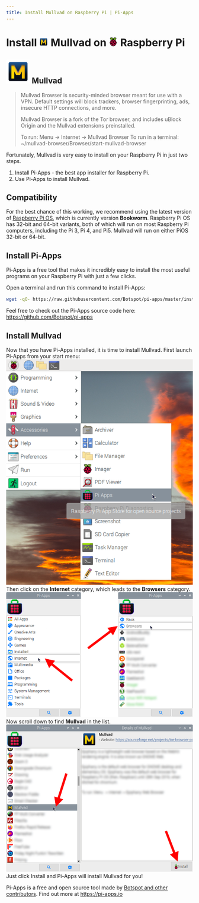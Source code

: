 ```yaml
---
title: Install Mullvad on Raspberry Pi | Pi-Apps
---
```

<div class="simple-install-content content">

# Install <img src="/img/app-icons/Mullvad/icon-64.png" height=24> Mullvad on <img src=/img/other-icons/raspberrypi-icon.svg height=24> Raspberry Pi

## <img src="/img/app-icons/Mullvad/icon-64.png"> Mullvad
> Mullvad Browser is security-minded browser meant for use with a VPN.
> Default settings will block trackers, browser fingerprinting, ads, insecure HTTP connections, and more.
> 
> Mullvad Browser is a fork of the Tor browser, and includes uBlock Origin and the Mullvad extensions preinstalled.
> 
> To run: Menu -> Internet -> Mullvad Browser
> To run in a terminal: ~/mullvad-browser/Browser/start-mullvad-browser

Fortunately, Mullvad is very easy to install on your Raspberry Pi in just two steps.
1. Install Pi-Apps - the best app installer for Raspberry Pi.
2. Use Pi-Apps to install Mullvad.
</div>
<div class="simple-install-content content">

## Compatibility
For the best chance of this working, we recommend using the latest version of [Raspberry Pi OS](https://www.raspberrypi.com/software/), which is currently version **Bookworm**.
Raspberry Pi OS has 32-bit and 64-bit variants, both of which will run on most Raspberry Pi computers, including the Pi 3, Pi 4, and Pi5.
Mullvad will run on either PiOS 32-bit or 64-bit.
</div>
<div class="simple-install-content content">

## Install Pi-Apps

Pi-Apps is a free tool that makes it incredibly easy to install the most useful programs on your Raspberry Pi with just a few clicks.

Open a terminal and run this command to install Pi-Apps:
```bash
wget -qO- https://raw.githubusercontent.com/Botspot/pi-apps/master/install | bash
```
Feel free to check out the Pi-Apps source code here: https://github.com/Botspot/pi-apps
</div>
<div class="simple-install-content content">

## Install Mullvad

Now that you have Pi-Apps installed, it is time to install Mullvad.
First launch Pi-Apps from your start menu:
<img src="/img/start-menu.png">
Then click on the <b>Internet</b> category, which leads to the <b>Browsers</b> category.
<img src="/img/category-selections/Browsers.png">
Now scroll down to find <b>Mullvad</b> in the list.
<img src="/img/app-icons/Mullvad/app-selection.png">
Just click Install and Pi-Apps will install Mullvad for you!
</div>
<div class="simple-install-content content">

Pi-Apps is a free and open source tool made by [Botspot and other contributors](/about/#contributors). Find out more at https://pi-apps.io
</div>
